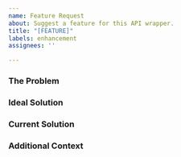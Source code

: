 ```yaml
---
name: Feature Request
about: Suggest a feature for this API wrapper.
title: "[FEATURE]"
labels: enhancement
assignees: ''

---
```


### The Problem
<!-- a clear description of what the problem is. -->
<!-- eg. i'm always frustrated when... -->

### Ideal Solution
<!-- a clear description of what you want to happen. -->

### Current Solution
<!-- a clear description of any alternative solutions or features you've considered. -->
<!-- if there is no current solution - you may remove this section. -->

### Additional Context
<!-- add any other context about the feature request here. -->
